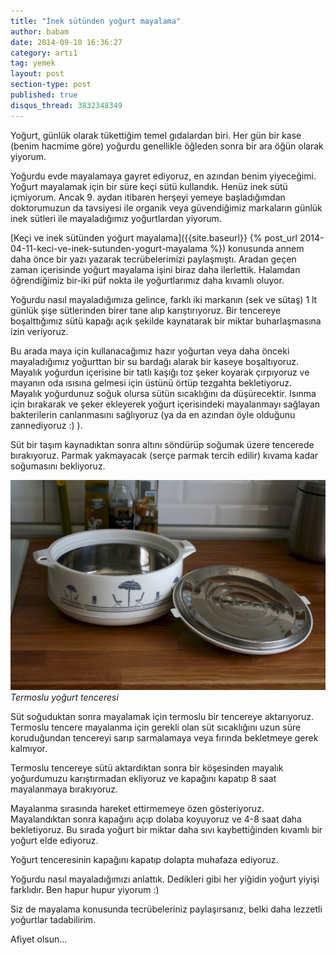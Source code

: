```yaml
---
title: "İnek sütünden yoğurt mayalama"
author: babam
date: 2014-09-10 16:36:27
category: artı1
tag: yemek
layout: post
section-type: post
published: true
disqus_thread: 3832348349
---
```


Yoğurt, günlük olarak tükettiğim temel gıdalardan biri. Her gün bir kase (benim hacmime göre) yoğurdu genellikle öğleden sonra bir ara öğün olarak yiyorum.

Yoğurdu evde mayalamaya gayret ediyoruz, en azından benim yiyeceğimi. Yoğurt mayalamak için bir süre keçi sütü kullandık. Henüz inek sütü içmiyorum. Ancak 9. aydan itibaren herşeyi yemeye başladığımdan doktorumuzun da tavsiyesi ile organik veya güvendiğimiz markaların günlük inek sütleri ile mayaladığımız yoğurtlardan yiyorum.

[Keçi ve inek sütünden yoğurt mayalama]({{site.baseurl}} {% post_url 2014-04-11-keci-ve-inek-sutunden-yogurt-mayalama %}) konusunda annem daha önce bir yazı yazarak tecrübelerimizi paylaşmıştı. Aradan geçen zaman içerisinde yoğurt mayalama işini biraz daha ilerlettik. Halamdan öğrendiğimiz bir-iki püf nokta ile yoğurtlarımız daha kıvamlı oluyor.

Yoğurdu nasıl mayaladığımıza gelince, farklı iki markanın (sek ve sütaş) 1 lt günlük şişe sütlerinden birer tane alıp karıştırıyoruz. Bir tencereye boşalttığımız sütü kapağı açık şekilde kaynatarak bir miktar buharlaşmasına izin veriyoruz.

Bu arada maya için kullanacağımız hazır yoğurtan veya daha önceki mayaladığımız yoğurttan bir su bardağı alarak bir kaseye boşaltıyoruz. Mayalık yoğurdun içerisine bir tatlı kaşığı toz şeker koyarak çırpıyoruz ve mayanın oda ısısına gelmesi için üstünü örtüp tezgahta bekletiyoruz. Mayalık yoğurdunuz soğuk olursa sütün sıcaklığını da düşürecektir. Isınma için bırakarak ve şeker ekleyerek yoğurt içerisindeki mayalanmayı sağlayan bakterilerin canlanmasını sağlıyoruz (ya da en azından öyle olduğunu zannediyoruz :) ).

Süt bir taşım kaynadıktan sonra altını söndürüp soğumak üzere tencerede bırakıyoruz. Parmak yakmayacak (serçe parmak tercih edilir) kıvama kadar soğumasını bekliyoruz.

![Termoslu yoğurt tenceresi](/img/posts/termoslu_yogurt_tenceresi.jpg)
*Termoslu yoğurt tenceresi*

Süt soğuduktan sonra mayalamak için termoslu bir tencereye aktarıyoruz. Termoslu tencere mayalanma için gerekli olan süt sıcaklığını uzun süre koruduğundan tencereyi sarıp sarmalamaya veya fırında bekletmeye gerek kalmıyor.

Termoslu tencereye sütü aktardıktan sonra bir köşesinden mayalık yoğurdumuzu karıştırmadan ekliyoruz ve kapağını kapatıp 8 saat mayalanmaya bırakıyoruz.

Mayalanma sırasında hareket ettirmemeye özen gösteriyoruz. Mayalandıktan sonra kapağını açıp dolaba koyuyoruz ve 4-8 saat daha bekletiyoruz. Bu sırada yoğurt bir miktar daha sıvı kaybettiğinden kıvamlı bir yoğurt elde ediyoruz.

Yoğurt tenceresinin kapağını kapatıp dolapta muhafaza ediyoruz.

Yoğurdu nasıl mayaladığımızı anlattık. Dedikleri gibi her yiğidin yoğurt yiyişi farklıdır. Ben hapur hupur yiyorum :)

Siz de mayalama konusunda tecrübeleriniz paylaşırsanız, belki daha lezzetli yoğurtlar tadabilirim.

Afiyet olsun...
